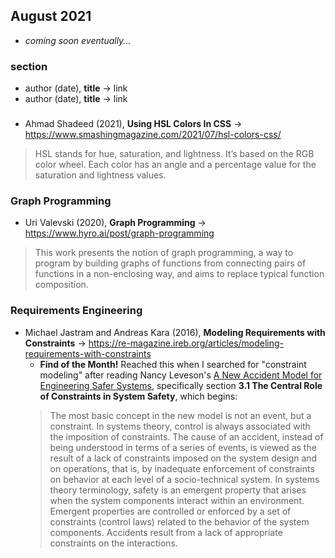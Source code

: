 ## August 2021

+ *coming soon eventually...*

### section

+ author (date), **title** &#8594; link
+ author (date), **title** &#8594; link

### 

+ Ahmad Shadeed (2021), **Using HSL Colors In CSS** &#8594; https://www.smashingmagazine.com/2021/07/hsl-colors-css/
> HSL stands for hue, saturation, and lightness. It’s based on the RGB color wheel. Each color has an angle and a percentage value for the saturation and lightness values.


### Graph Programming

+ Uri Valevski (2020), **Graph Programming** &#8594; https://www.hyro.ai/post/graph-programming
> This work presents the notion of graph programming, a way to program by building graphs of functions from connecting pairs of functions in a non-enclosing way, and aims to replace typical function composition.


### Requirements Engineering

+ Michael Jastram and Andreas Kara (2016), **Modeling Requirements with Constraints** &#8594; https://re-magazine.ireb.org/articles/modeling-requirements-with-constraints
  + **Find of the Month!** Reached this when I searched for "constraint modeling" after reading Nancy Leveson's [A New Accident Model for Engineering Safer Systems](http://sunnyday.mit.edu/accidents/safetyscience-single.pdf), specifically section **3.1 The Central Role of Constraints in System Safety**, which begins:
  > The most basic concept in the new model is not an event, but a constraint. In systems theory,
  control is always associated with the imposition of constraints. The cause of an accident, instead
  of being understood in terms of a series of events, is viewed as the result of a lack of constraints
  imposed on the system design and on operations, that is, by inadequate enforcement of constraints
  on behavior at each level of a socio-technical system. In systems theory terminology, safety is
  an emergent property that arises when the system components interact within an environment.
  Emergent properties are controlled or enforced by a set of constraints (control laws) related to the
  behavior of the system components. Accidents result from a lack of appropriate constraints on the
  interactions.
 
